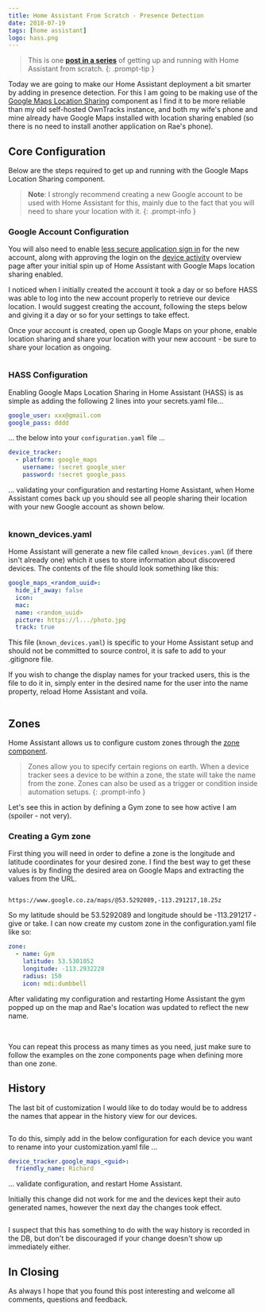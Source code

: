 ```yaml
---
title: Home Assistant From Scratch - Presence Detection
date: 2018-07-19
tags: [home assistant]
logo: hass.png
---
```


> This is one **[post in a series](https://www.richardn.ca/posts/HomeAssistantFromScratchInstallation/)** of getting up and running with Home Assistant from scratch.
{: .prompt-tip }

Today we are going to make our Home Assistant deployment a bit smarter by adding in presence detection. For this I am going to be making use of the [Google Maps Location Sharing](https://www.home-assistant.io/integrations/google_maps/) component as I find it to be more reliable than my old self-hosted OwnTracks instance, and both my wife's phone and mine already have Google Maps installed with location sharing enabled (so there is no need to install another application on Rae's phone).

## Core Configuration
Below are the steps required to get up and running with the Google Maps Location Sharing component.

> **Note**: I strongly recommend creating a new Google account to be used with Home Assistant for this, mainly due to the fact that you will need to share your location with it.
{: .prompt-info }

### Google Account Configuration
You will also need to enable [less secure application sign in](https://myaccount.google.com/lesssecureapps?pli=1&rapt=AEjHL4PmYNJjr7LhnWj_lt7RNWbWlRF2t9o63ABWOnZ4_hKtad_9LXD3C0v9ie3V7MeagABgpmi8r_v91ZUSqz64rMhfEoO86A) for the new account, along with approving the login on the [device activity](https://myaccount.google.com/device-activity) overview page after your initial spin up of Home Assistant with Google Maps location sharing enabled.

I noticed when I initially created the account it took a day or so before HASS was able to log into the new account properly to retrieve our device location. I would suggest creating the account, following the steps below and giving it a day or so for your settings to take effect.

Once your account is created, open up Google Maps on your phone, enable location sharing and share your location with your new account - be sure to share your location as ongoing.

<img src="./001.png" alt="" />

### HASS Configuration
Enabling Google Maps Location Sharing in Home Assistant (HASS) is as simple as adding the following 2 lines into your secrets.yaml file...

```yaml
google_user: xxx@gmail.com
google_pass: dddd
```
... the below into your `configuration.yaml` file ...

```yaml
device_tracker:
  - platform: google_maps
    username: !secret google_user
    password: !secret google_pass
```

... validating your configuration and restarting Home Assistant, when Home Assistant comes back up you should see all people sharing their location with your new Google account as shown below.

<img src="./002.png" alt="" />

### known_devices.yaml
Home Assistant will generate a new file called `known_devices.yaml` (if there isn't already one) which it uses to store information about discovered devices. The contents of the file should look something like this:

```yaml
google_maps_<random_uuid>:
  hide_if_away: false
  icon:
  mac:
  name: <random_uuid>
  picture: https://l.../photo.jpg
  track: true
```

This file (`known_devices.yaml`) is specific to your Home Assistant setup and should not be committed to source control, it is safe to add to your .gitignore file.

If you wish to change the display names for your tracked users, this is the file to do it in, simply enter in the desired name for the user into the name property, reload Home Assistant and voila.

<img src="./003.png" alt="" />

## Zones
Home Assistant allows us to configure custom zones through the [zone component](https://www.home-assistant.io/integrations/zone/).

> Zones allow you to specify certain regions on earth. When a device tracker sees a device to be within a zone, the state will take the name from the zone. Zones can also be used as a trigger or condition inside automation setups.
{: .prompt-info }

Let's see this in action by defining a Gym zone to see how active I am (spoiler - not very).

### Creating a Gym zone
First thing you will need in order to define a zone is the longitude and latitude coordinates for your desired zone. I find the best way to get these values is by finding the desired area on Google Maps and extracting the values from the URL.

<img src="./004.png" alt="" />

`https://www.google.co.za/maps/@53.5292089,-113.291217,18.25z`

So my latitude should be 53.5292089 and longitude should be -113.291217 - give or take. I can now create my custom zone in the configuration.yaml file like so:

```yaml
zone:
  - name: Gym
    latitude: 53.5301052
    longitude: -113.2932228
    radius: 150
    icon: mdi:dumbbell
```

After validating my configuration and restarting Home Assistant the gym popped up on the map and Rae's location was updated to reflect the new name.

<img src="./005.png" alt="" />

<img src="./006.png" alt="" />

You can repeat this process as many times as you need, just make sure to follow the examples on the zone components page when defining more than one zone.

## History
The last bit of customization I would like to do today would be to address the names that appear in the history view for our devices.

<img src="./007.png" alt="" />

To do this, simply add in the below configuration for each device you want to rename into your customization.yaml file ...

```yaml
device_tracker.google_maps_<guid>:
  friendly_name: Richard
```

... validate configuration, and restart Home Assistant.

Initially this change did not work for me and the devices kept their auto generated names, however the next day the changes took effect.

<img src="./008.png" alt="" />

I suspect that this has something to do with the way history is recorded in the DB, but don't be discouraged if your change doesn't show up immediately either.

## In Closing
As always I hope that you found this post interesting and welcome all comments, questions and feedback.
